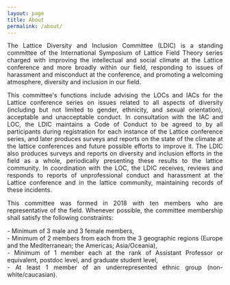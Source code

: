 ```yaml
---
layout: page
title: About
permalink: /about/
---
```

<div style="text-align: justify"> 
The Lattice Diversity and Inclusion Committee (LDIC) is a standing committee of the
International Symposium of Lattice Field Theory series charged with improving the
intellectual and social climate at the Lattice conference and more broadly within our
field, responding to issues of harassment and misconduct at the conference, and
promoting a welcoming atmosphere, diversity and inclusion in our field.

This committee's functions include advising the LOCs and IACs for the Lattice
conference series on issues related to all aspects of diversity (including but not
limited to gender, ethnicity, and sexual orientation), acceptable and unacceptable
conduct. In consultation with the IAC and LOC, the LDIC maintains a Code of Conduct
to be agreed to by all participants during registration for each instance of the
Lattice conference series, and later produces surveys and reports on the state of the
climate at the lattice conferences and future possible efforts to improve it. The
LDIC also produces surveys and reports on diversity and inclusion efforts in the field
as a whole, periodically presenting these results to the lattice community. In
coordination with the LOC, the LDIC receives, reviews and responds to reports of
unprofessional conduct and harassment at the Lattice conference and in the lattice
community, maintaining records of these incidents.

This committee was formed in 2018 with ten members who are representative of the
field. Whenever possible, the committee membership shall satisfy the following
constraints:
  </div>
  <div style="text-align: justify">
  - Minimum of 3 male and 3 female members,</div>
  <div style="text-align: justify">
  - Minimum of 2 members from each from the 3 geographic regions (Europe and the Mediterranean; the Americas; Asia/Oceania),</div>
  <div style="text-align: justify">
  - Minimum of 1 member each at the rank of Assistant Professor or equivalent, postdoc level, and  graduate student level,</div>
  <div style="text-align: justify">
  - At least 1 member of an underrepresented ethnic group (non-white/caucasian).</div>

